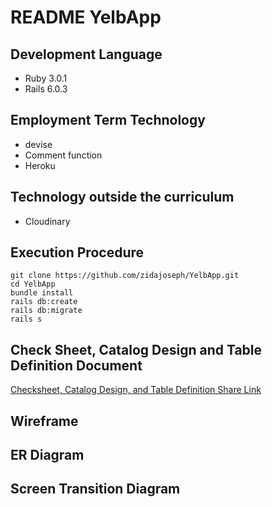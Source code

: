 # README YelbApp

## Development Language

* Ruby 3.0.1
* Rails 6.0.3

## Employment Term Technology

- devise
- Comment function
- Heroku

## Technology outside the curriculum

- Cloudinary

## Execution Procedure

```
git clone https://github.com/zidajoseph/YelbApp.git
cd YelbApp
bundle install
rails db:create
rails db:migrate
rails s
```

## Check Sheet, Catalog Design and Table Definition Document

[Checksheet, Catalog Design, and Table Definition Share Link](https://docs.google.com/spreadsheets/d/134xWXE_yQOAw0DTBpB2TZuACIfQuCVyJMZaTg76nkc8/edit?usp=sharing)

## Wireframe


## ER Diagram


## Screen Transition Diagram